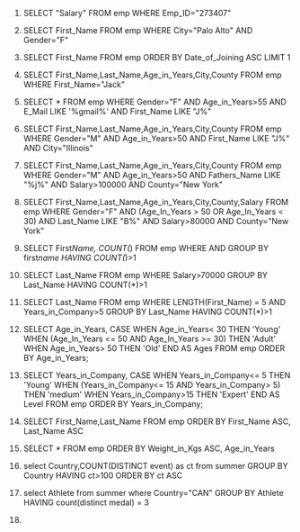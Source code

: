 1. SELECT "Salary" FROM emp WHERE Emp_ID="273407"
2. SELECT First_Name FROM emp WHERE City="Palo Alto" AND Gender="F"
3. SELECT First_Name FROM emp ORDER BY Date_of_Joining ASC LIMIT 1
4. SELECT First_Name,Last_Name,Age_in_Years,City,County FROM emp WHERE First_Name="Jack"
5. SELECT \* FROM emp WHERE Gender="F" AND Age_in_Years>55 AND E_Mail LIKE '%gmail%' AND First_Name LIKE "J%"
6. SELECT First_Name,Last_Name,Age_in_Years,City,County FROM emp WHERE Gender="M" AND Age_in_Years>50 AND First_Name LIKE "J%" AND City="Illinois"
7. SELECT First_Name,Last_Name,Age_in_Years,City,County FROM emp WHERE Gender="M" AND Age_in_Years>50 AND Fathers_Name LIKE "%j%" AND Salary>100000 AND County="New York"
8. SELECT First_Name,Last_Name,Age_in_Years,City,County,Salary FROM emp WHERE Gender="F" AND (Age_In_Years > 50 OR Age_In_Years < 30)
   AND Last_Name LIKE "B%" AND Salary>80000 AND County="New York"
9. SELECT First*Name, COUNT(*) FROM emp WHERE AND GROUP BY first*name HAVING COUNT(*)>1
10. SELECT Last_Name FROM emp WHERE Salary>70000 GROUP BY Last_Name HAVING COUNT(\*)>1
11. SELECT Last_Name FROM emp WHERE LENGTH(First_Name) = 5 AND Years_in_Company>5 GROUP BY Last_Name HAVING COUNT(\*)>1
12. SELECT Age_in_Years,
    CASE
    WHEN Age_in_Years< 30 THEN 'Young'
    WHEN (Age_In_Years <= 50 AND Age_In_Years >= 30) THEN 'Adult'
    WHEN Age_in_Years> 50 THEN 'Old'
    END AS Ages
    FROM emp ORDER BY Age_in_Years;
13. SELECT Years_in_Company,
    CASE
    WHEN Years_in_Company<= 5 THEN 'Young'
    WHEN (Years_in_Company<= 15 AND Years_in_Company> 5) THEN 'medium'
    WHEN Years_in_Company>15 THEN 'Expert'
    END AS Level
    FROM emp ORDER BY Years_in_Company;
14. SELECT First_Name,Last_Name FROM emp ORDER BY First_Name ASC, Last_Name ASC
15. SELECT \* FROM emp ORDER BY Weight_in_Kgs ASC, Age_in_Years

16. select Country,COUNT(DISTINCT event) as ct from summer GROUP BY Country HAVING ct>100 ORDER BY ct ASC
17. select Athlete from summer where Country="CAN" GROUP BY Athlete HAVING count(distinct medal) = 3
18.
